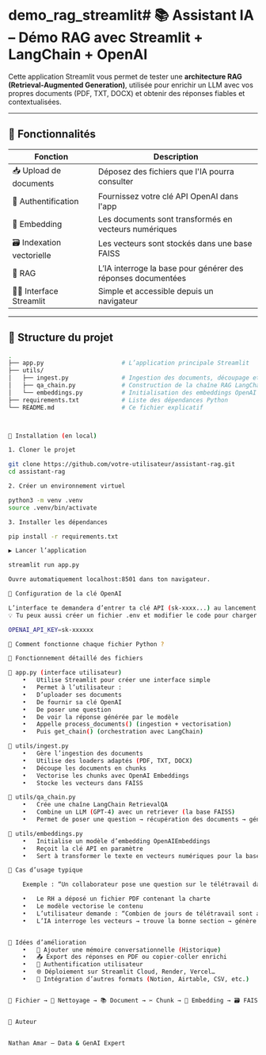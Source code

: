 # demo_rag_streamlit# 📚 Assistant IA – Démo RAG avec Streamlit + LangChain + OpenAI

Cette application Streamlit vous permet de tester une **architecture RAG (Retrieval-Augmented Generation)**, utilisée pour enrichir un LLM avec vos propres documents (PDF, TXT, DOCX) et obtenir des réponses fiables et contextualisées.

---

## 🚀 Fonctionnalités

| Fonction | Description |
|----------|-------------|
| 📥 Upload de documents | Déposez des fichiers que l'IA pourra consulter |
| 🔐 Authentification | Fournissez votre clé API OpenAI dans l'app |
| 🧠 Embedding | Les documents sont transformés en vecteurs numériques |
| 🗃️ Indexation vectorielle | Les vecteurs sont stockés dans une base FAISS |
| 🤖 RAG | L’IA interroge la base pour générer des réponses documentées |
| 🧑‍💻 Interface Streamlit | Simple et accessible depuis un navigateur |

---

## 📁 Structure du projet

```bash
.
├── app.py                      # L’application principale Streamlit
├── utils/
│   ├── ingest.py               # Ingestion des documents, découpage et vectorisation
│   ├── qa_chain.py             # Construction de la chaîne RAG LangChain
│   └── embeddings.py           # Initialisation des embeddings OpenAI
├── requirements.txt            # Liste des dépendances Python
└── README.md                   # Ce fichier explicatif



🔧 Installation (en local)

1. Cloner le projet

git clone https://github.com/votre-utilisateur/assistant-rag.git
cd assistant-rag

2. Créer un environnement virtuel

python3 -m venv .venv
source .venv/bin/activate

3. Installer les dépendances

pip install -r requirements.txt

▶️ Lancer l’application

streamlit run app.py

Ouvre automatiquement localhost:8501 dans ton navigateur.

🔐 Configuration de la clé OpenAI

L’interface te demandera d’entrer ta clé API (sk-xxxx...) au lancement.
💡 Tu peux aussi créer un fichier .env et modifier le code pour charger la clé automatiquement :

OPENAI_API_KEY=sk-xxxxxx

🧠 Comment fonctionne chaque fichier Python ?

🧠 Fonctionnement détaillé des fichiers

🔹 app.py (interface utilisateur)
	•	Utilise Streamlit pour créer une interface simple
	•	Permet à l’utilisateur :
	•	D’uploader ses documents
	•	De fournir sa clé OpenAI
	•	De poser une question
	•	De voir la réponse générée par le modèle
	•	Appelle process_documents() (ingestion + vectorisation)
	•	Puis get_chain() (orchestration avec LangChain)

🔹 utils/ingest.py
	•	Gère l’ingestion des documents
	•	Utilise des loaders adaptés (PDF, TXT, DOCX)
	•	Découpe les documents en chunks
	•	Vectorise les chunks avec OpenAI Embeddings
	•	Stocke les vecteurs dans FAISS

🔹 utils/qa_chain.py
	•	Crée une chaîne LangChain RetrievalQA
	•	Combine un LLM (GPT-4) avec un retriever (la base FAISS)
	•	Permet de poser une question → récupération des documents → génération d’une réponse augmentée

🔹 utils/embeddings.py
	•	Initialise un modèle d’embedding OpenAIEmbeddings
	•	Reçoit la clé API en paramètre
	•	Sert à transformer le texte en vecteurs numériques pour la base vectorielle

📌 Cas d’usage typique

	Exemple : “Un collaborateur pose une question sur le télétravail dans l’entreprise”

	•	Le RH a déposé un fichier PDF contenant la charte
	•	Le modèle vectorise le contenu
	•	L’utilisateur demande : “Combien de jours de télétravail sont autorisés ?”
	•	L’IA interroge les vecteurs → trouve la bonne section → génère une réponse fiable et contextualisée ✅


🧪 Idées d’amélioration
	•	🔁 Ajouter une mémoire conversationnelle (Historique)
	•	📤 Export des réponses en PDF ou copier-coller enrichi
	•	🔐 Authentification utilisateur
	•	🌐 Déploiement sur Streamlit Cloud, Render, Vercel…
	•	📂 Intégration d’autres formats (Notion, Airtable, CSV, etc.)


📄 Fichier → 🧹 Nettoyage → 📚 Document → ✂️ Chunk → 🔢 Embedding → 🗃️ FAISS


🙌 Auteur


Nathan Amar – Data & GenAI Expert